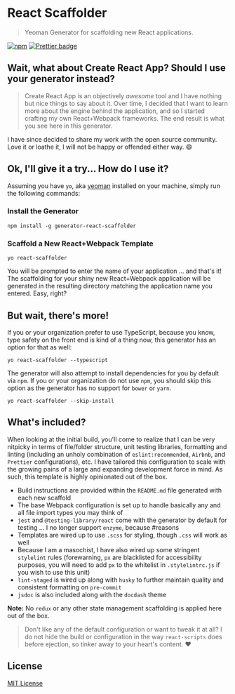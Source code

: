 # React Scaffolder
> Yeoman Generator for scaffolding new React applications.

[![npm](https://img.shields.io/npm/v/generator-react-scaffolder.svg)](https://www.npmjs.com/package/generator-react-scaffolder)
[![Prettier badge](https://img.shields.io/badge/code_style-prettier-ff69b4.svg)](https://prettier.io/)

## Wait, what about Create React App? Should I use your generator instead?

> Create React App is an objectively _awesome_ tool and I have nothing but nice things to say about it. Over time, I
> decided that I want to learn more about the engine behind the application, and so I started crafting my own
> React+Webpack frameworks. The end result is what you see here in this generator.

I have since decided to share my work with the open source community. Love it or loathe it, I will not be happy or offended either way. 😄

## Ok, I'll give it a try... How do I use it?

Assuming you have `yo`, aka [yeoman](https://yeoman.io/) installed on your machine, simply run the following commands:

### Install the Generator
```
npm install -g generator-react-scaffolder
```

### Scaffold a New React+Webpack Template
```
yo react-scaffolder
```

You will be prompted to enter the name of your application ... and that's it! The scaffolding for your shiny new
React+Webpack application will be generated in the resulting directory matching the application name you entered.
Easy, right?

## But wait, there's more!

If you or your organization prefer to use TypeScript, because you know, type safety on the front end is kind of a thing now,
this generator has an option for that as well:

```
yo react-scaffolder --typescript
```

The generator will also attempt to install dependencies for you by default via `npm`. If you or your organization do not
use `npm`, you should skip this option as the generator has no support for `bower` or `yarn`.

```
yo react-scaffolder --skip-install
```

## What's included?

When looking at the initial build, you'll come to realize that I can be very nitpicky in terms of file/folder structure,
unit testing libraries, formatting and linting (including an unholy combination of `eslint:recommended`, `Airbnb`,
and `Prettier` configurations), etc. I have tailored this configuration to scale with the growing pains of a large and
expanding development force in mind. As such, this template is highly opinionated out of the box.

*  Build instructions are provided within the `README.md` file generated with each new scaffold
*  The base Webpack configuration is set up to handle basically any and all file import types you may think of
*  `jest` and `@testing-library/react` come with the generator by default for testing ... I no longer support `enzyme`, because #reasons
*  Templates are wired up to use `.scss` for styling, though `.css` will work as well
*  Because I am a masochist, I have also wired up some stringent `stylelint` rules (forewarning, `px` are blacklisted for accessibility purposes, you will need to add `px` to the whitelist in `.stylelintrc.js` if you wish to use this unit)
*  `lint-staged` is wired up along with `husky` to further maintain quality and consistent formatting on `pre-commit`
*  `jsdoc` is also included along with the `docdash` theme

**Note:** No `redux` or any other state management scaffolding is applied here out of the box.

> Don't like any of the default configuration or want to tweak it at all? I do not hide the build or configuration
> in the way `react-scripts` does before ejection, so tinker away to your heart's content. ❤️

## License

[MIT License](https://opensource.org/licenses/mit-license.php)
